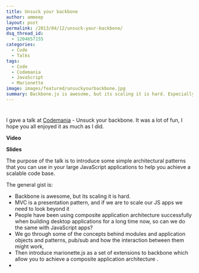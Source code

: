 ```yaml
---
title: Unsuck your backbone
author: ammeep
layout: post
permalink: /2013/04/12/unsuck-your-backbone/
dsq_thread_id:
  - 1204657155
categories:
  - Code
  - Talks
tags:
  - Code
  - Codemania
  - JavaScript
  - Marionette
image: images/featured/unsuckyourbackbone.jpg
summary: Backbone.js is awesome, but its scaling it is hard. Especially when you dont start with a plan. Take a look at how Marionette.js can help. Watch the video of the talk 'Unsuck your backbone' given at Codemania 2013
---
```

# 

I gave a talk at [Codemania][1] - Unsuck your backbone. It was a lot of fun, I hope you all enjoyed it as much as I did.

 [1]: http://codemania.co.nz/ "Codemania"

**Video**



**Slides**  


The purpose of the talk is to introduce some simple architectural patterns that you can use in your large JavaScript applications to help you achieve a scalable code base.

The general gist is:

*   Backbone is awesome, but its scaling it is hard.
*   MVC is a presentation pattern, and if we are to scale our JS apps we need to look beyond it
*   People have been using composite application architecture successfully when building desktop applications for a long time now, so can we do the same with JavaScript apps?
*   We go through some of the concepts behind modules and application objects and patterns, pub/sub and how the interaction between them might work,
*   Then introduce marionette.js as a set of extensions to backbone which allow you to achieve a composite application architecture .
*